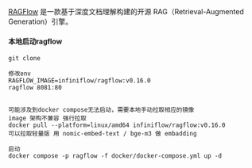 [RAGFlow](https://github.com/infiniflow/ragflow) 是一款基于深度文档理解构建的开源 RAG（Retrieval-Augmented Generation）引擎。

#### 本地启动ragflow

```
git clone

修改env
RAGFLOW_IMAGE=infiniflow/ragflow:v0.16.0
ragflow 8081:80


可能涉及到docker compose无法启动，需要本地手动拉取相应的镜像
image 架构不兼容 强行拉取
docker pull --platform=linux/amd64 infiniflow/ragflow:v0.16.0
可以拉取轻量版 用 nomic-embed-text / bge-m3 做 embadding

启动
docker compose -p ragflow -f docker/docker-compose.yml up -d
```
